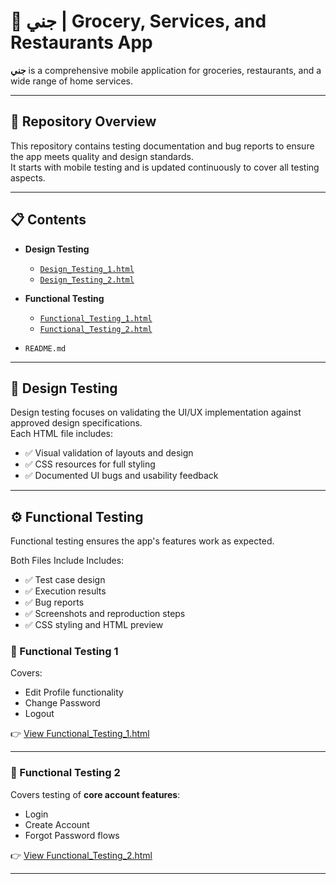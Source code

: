 # 🛒 جني | Grocery, Services, and Restaurants App

**جني** is a comprehensive mobile application for groceries, restaurants, and a wide range of home services.

---

## 📂 Repository Overview

This repository contains testing documentation and bug reports to ensure the app meets quality and design standards.  
It starts with mobile testing and is updated continuously to cover all testing aspects.

---

## 📋 Contents

- **Design Testing**
  - [`Design_Testing_1.html`](https://ayakhaled200.github.io/janny-mobile-app-Testing/Design_testing/Design_Testing_1.html)
  - [`Design_Testing_2.html`](https://ayakhaled200.github.io/janny-mobile-app-Testing/Design_testing/Design_Testing_2.html)

- **Functional Testing**
  - [`Functional_Testing_1.html`](https://ayakhaled200.github.io/janny-mobile-app-Testing/Functional_Testing/Functional_Testing_1.html)
  - [`Functional_Testing_2.html`](https://ayakhaled200.github.io/janny-mobile-app-Testing/Functional_Testing/Functional_Testing_2.html)

- `README.md`

---

## 🧪 Design Testing

Design testing focuses on validating the UI/UX implementation against approved design specifications.  
Each HTML file includes:
- ✅ Visual validation of layouts and design
- ✅ CSS resources for full styling
- ✅ Documented UI bugs and usability feedback

---

## ⚙️ Functional Testing

Functional testing ensures the app's features work as expected.

Both Files Include Includes:
- ✅ Test case design
- ✅ Execution results
- ✅ Bug reports
- ✅ Screenshots and reproduction steps
- ✅ CSS styling and HTML preview
  

### 🔹 Functional Testing 1
Covers:
- Edit Profile functionality  
- Change Password 
- Logout


👉 [View Functional_Testing_1.html](https://ayakhaled200.github.io/janny-mobile-app-Testing/Functional_Testing/Functional_Testing_1.html)

---

### 🔹 Functional Testing 2

Covers testing of **core account features**:
- Login
- Create Account
- Forgot Password flows


👉 [View Functional_Testing_2.html](https://ayakhaled200.github.io/janny-mobile-app-Testing/Functional_Testing/Functional_Testing_2.html)

---
